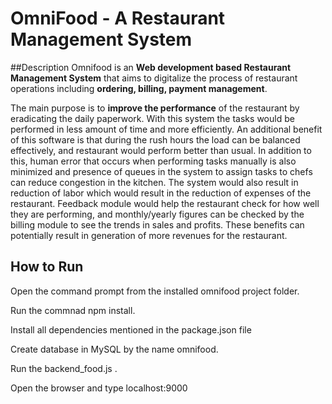 # OmniFood - A Restaurant Management System


##Description
Omnifood is an **Web development based Restaurant Management System** that aims to digitalize the process of restaurant operations including **ordering, billing, payment management**. 

The main purpose is to **improve the performance** of the restaurant by eradicating the daily paperwork. With this system the tasks
would be performed in less amount of time and more efficiently. An additional benefit of this software is that during the rush hours the load can be balanced effectively, and restaurant would perform better than usual. In addition to this, human error that occurs when performing tasks manually is also minimized and presence of queues in the system to assign tasks to chefs can reduce congestion in the kitchen. The system would also result in reduction of labor which would result in the reduction of expenses of the restaurant. Feedback module would help the restaurant check for how well they are performing, and monthly/yearly figures can be checked by the billing module to see the trends in sales and profits. These benefits can potentially result in generation of more revenues for the restaurant. 

## How to Run

Open the command prompt from the installed omnifood project folder. 

Run the commnad npm install. 

Install all dependencies mentioned in the package.json file 

Create database in MySQL by the name omnifood. 

Run the backend_food.js . 

Open the browser and type localhost:9000 
